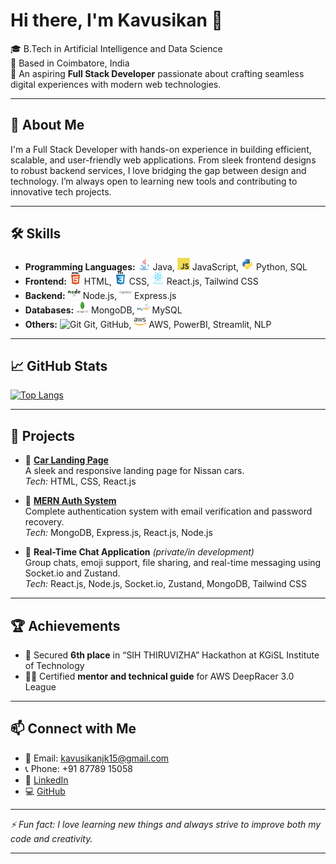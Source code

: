# Hi there, I'm Kavusikan 👋

🎓 B.Tech in Artificial Intelligence and Data Science  
📍 Based in Coimbatore, India  
🔭 An aspiring **Full Stack Developer** passionate about crafting seamless digital experiences with modern web technologies.

---

## 🚀 About Me

I'm a Full Stack Developer with hands-on experience in building efficient, scalable, and user-friendly web applications. From sleek frontend designs to robust backend services, I love bridging the gap between design and technology. I’m always open to learning new tools and contributing to innovative tech projects.

---

## 🛠️ Skills

<ul>
  <li><strong>Programming Languages:</strong> 
    <img src="https://raw.githubusercontent.com/devicons/devicon/master/icons/java/java-original.svg" width="20" height="20" alt="Java"/> Java, 
    <img src="https://raw.githubusercontent.com/devicons/devicon/master/icons/javascript/javascript-original.svg" width="20" height="20" alt="JavaScript"/> JavaScript, 
    <img src="https://raw.githubusercontent.com/devicons/devicon/master/icons/python/python-original.svg" width="20" height="20" alt="Python"/> Python, SQL
  </li>
  <li><strong>Frontend:</strong> 
    <img src="https://raw.githubusercontent.com/devicons/devicon/master/icons/html5/html5-original-wordmark.svg" width="20" height="20" alt="HTML"/> HTML, 
    <img src="https://raw.githubusercontent.com/devicons/devicon/master/icons/css3/css3-original-wordmark.svg" width="20" height="20" alt="CSS"/> CSS, 
    <img src="https://raw.githubusercontent.com/devicons/devicon/master/icons/react/react-original-wordmark.svg" width="20" height="20" alt="React"/> React.js, Tailwind CSS
  </li>
  <li><strong>Backend:</strong> 
    <img src="https://raw.githubusercontent.com/devicons/devicon/master/icons/nodejs/nodejs-original-wordmark.svg" width="20" height="20" alt="Node.js"/> Node.js, 
    <img src="https://raw.githubusercontent.com/devicons/devicon/master/icons/express/express-original-wordmark.svg" width="20" height="20" alt="Express"/> Express.js
  </li>
  <li><strong>Databases:</strong> 
    <img src="https://raw.githubusercontent.com/devicons/devicon/master/icons/mongodb/mongodb-original-wordmark.svg" width="20" height="20" alt="MongoDB"/> MongoDB, 
    <img src="https://raw.githubusercontent.com/devicons/devicon/master/icons/mysql/mysql-original-wordmark.svg" width="20" height="20" alt="MySQL"/> MySQL
  </li>
  <li><strong>Others:</strong> 
    <img src="https://www.vectorlogo.zone/logos/git-scm/git-scm-icon.svg" width="20" height="20" alt="Git"/> Git, GitHub, 
    <img src="https://raw.githubusercontent.com/devicons/devicon/master/icons/amazonwebservices/amazonwebservices-original-wordmark.svg" width="20" height="20" alt="AWS"/> AWS, 
    PowerBI, Streamlit, NLP
  </li>
</ul>

---

## 📈 GitHub Stats

[![Top Langs](https://github-readme-stats.vercel.app/api/top-langs/?username=kavusikan-15&layout=compact&theme=radical)](https://github.com/kavusikan-15/github-readme-stats)

---

## 💼 Projects

- 🚗 **[Car Landing Page](https://github.com/kavusikan-15/CAR_LANDING_PAGE)**  
  A sleek and responsive landing page for Nissan cars.  
  *Tech:* HTML, CSS, React.js

- 🔐 **[MERN Auth System](https://github.com/kavusikan-15/User_Auth)**  
  Complete authentication system with email verification and password recovery.  
  *Tech:* MongoDB, Express.js, React.js, Node.js

- 💬 **Real-Time Chat Application** *(private/in development)*  
  Group chats, emoji support, file sharing, and real-time messaging using Socket.io and Zustand.  
  *Tech:* React.js, Node.js, Socket.io, Zustand, MongoDB, Tailwind CSS

---

## 🏆 Achievements

- 🥇 Secured **6th place** in “SIH THIRUVIZHA” Hackathon at KGiSL Institute of Technology  
- 👨‍🏫 Certified **mentor and technical guide** for AWS DeepRacer 3.0 League

---

## 📫 Connect with Me

- 📧 Email: kavusikanjk15@gmail.com  
- 📞 Phone: +91 87789 15058  
- 🔗 [LinkedIn](https://www.linkedin.com/in/kavusikan-kanthaswamy/)  
- 💻 [GitHub](https://github.com/kavusikan-15)

---

_⚡ Fun fact: I love learning new things and always strive to improve both my code and creativity._

---
